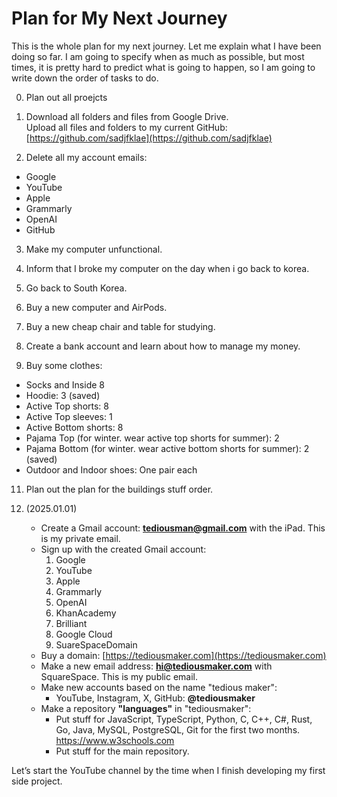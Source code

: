 # Plan for My Next Journey

This is the whole plan for my next journey. Let me explain what I have been doing so far. I am going to specify when as much as possible, but most times, it is pretty hard to predict what is going to happen, so I am going to write down the order of tasks to do.

0. Plan out all proejcts

1. Download all folders and files from Google Drive.  
   Upload all files and folders to my current GitHub: [https://github.com/sadjfklae](https://github.com/sadjfklae)

2. Delete all my account emails:

- Google
- YouTube
- Apple
- Grammarly
- OpenAI
- GitHub

3. Make my computer unfunctional.

4. Inform that I broke my computer on the day when i go back to korea.

5. Go back to South Korea.

6. Buy a new computer and AirPods.

7. Buy a new cheap chair and table for studying.

8. Create a bank account and learn about how to manage my money.

9. Buy some clothes:

- Socks and Inside 8
- Hoodie: 3 (saved)
- Active Top shorts: 8
- Active Top sleeves: 1
- Active Bottom shorts: 8
- Pajama Top (for winter. wear active top shorts for summer): 2
- Pajama Bottom (for winter. wear active bottom shorts for summer): 2 (saved)
- Outdoor and Indoor shoes: One pair each

11. Plan out the plan for the buildings stuff order.

12. (2025.01.01)
    - Create a Gmail account: **tediousman@gmail.com** with the iPad. This is my private email.
    - Sign up with the created Gmail account:
      1. Google
      2. YouTube
      3. Apple
      4. Grammarly
      5. OpenAI
      6. KhanAcademy
      7. Brilliant
      8. Google Cloud
      9. SuareSpaceDomain
    - Buy a domain: [https://tediousmaker.com](https://tediousmaker.com)
    - Make a new email address: **hi@tediousmaker.com** with SquareSpace. This is my public email.
    - Make new accounts based on the name "tedious maker":
      - YouTube, Instagram, X, GitHub: **@tediousmaker**
    - Make a repository **"languages"** in "tediousmaker":
      - Put stuff for JavaScript, TypeScript, Python, C, C++, C#, Rust, Go, Java, MySQL, PostgreSQL, Git for the first two months. https://www.w3schools.com
      - Put stuff for the main repository.

Let’s start the YouTube channel by the time when I finish developing my first side project.
